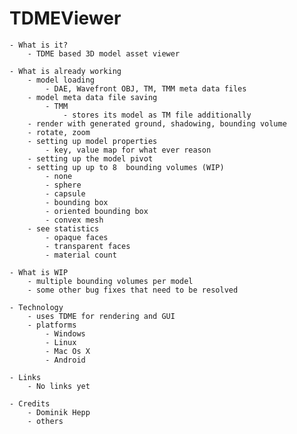 TDMEViewer
==========

    - What is it?
        - TDME based 3D model asset viewer 

    - What is already working
        - model loading
            - DAE, Wavefront OBJ, TM, TMM meta data files
        - model meta data file saving 
            - TMM
                - stores its model as TM file additionally
        - render with generated ground, shadowing, bounding volume
        - rotate, zoom
        - setting up model properties
            - key, value map for what ever reason
        - setting up the model pivot
        - setting up up to 8  bounding volumes (WIP)
            - none
            - sphere
            - capsule
            - bounding box
            - oriented bounding box
            - convex mesh
        - see statistics
            - opaque faces
            - transparent faces
            - material count

    - What is WIP
        - multiple bounding volumes per model
        - some other bug fixes that need to be resolved

    - Technology
        - uses TDME for rendering and GUI
        - platforms
            - Windows
            - Linux
            - Mac Os X
            - Android

    - Links
        - No links yet

    - Credits
        - Dominik Hepp
        - others

